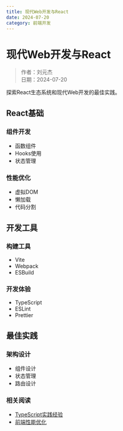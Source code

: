 ```yaml
---
title: 现代Web开发与React
date: 2024-07-20
category: 前端开发
---
```


# 现代Web开发与React

> 作者：刘元杰  
> 日期：2024-07-20

探索React生态系统和现代Web开发的最佳实践。

## React基础

### 组件开发

- 函数组件
- Hooks使用
- 状态管理

### 性能优化

- 虚拟DOM
- 懒加载
- 代码分割

## 开发工具

### 构建工具

- Vite
- Webpack
- ESBuild

### 开发体验

- TypeScript
- ESLint
- Prettier

## 最佳实践

### 架构设计

- 组件设计
- 状态管理
- 路由设计

### 相关阅读

- [TypeScript实践经验](typescript-practice.html)
- [前端性能优化](frontend-optimization.html) 